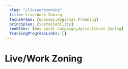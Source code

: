 ```yaml
---
  slug: "/liveworkzoning"
  title: Live/Work Zoning
  focusAreas: [Economy,Regional Planning]
  principles: [Sustainability]
  seeOther: [Buy Local Campaign,Agricultural Zoning]
  trackingProgressLinks: []
---
```

# Live/Work Zoning